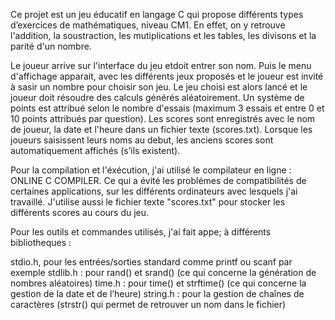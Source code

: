 Ce projet est un jeu éducatif en langage C qui propose différents types d’exercices de mathématiques, niveau CM1.
En effet, on y retrouve l'addition, la soustraction, les mutiplications et les tables, les divisons et la parité d'un nombre.

Le joueur arrive sur l'interface du jeu etdoit entrer son nom.
Puis le menu d'affichage apparait, avec les différents jeux proposés et le joueur est invité à sasir un nombre pour choisir son jeu.
Le jeu choisi est alors lancé et le joueur doit résoudre des calculs générés aléatoirement. 
Un système de points est attribué selon le nombre d'essais (maximum 3 essais et entre 0 et 10 points attribués par question).
Les scores sont enregistrés avec le nom de joueur, la date et l'heure dans un fichier texte (scores.txt). 
Lorsque les joueurs saisissent leurs noms au debut, les anciens scores sont automatiquement affichés (s’ils existent).

Pour la compilation et l'éxécution, j'ai utilisé le compilateur en ligne : ONLINE C COMPILER.
Ce qui a évité les problémes de compatibilités de certaines applications, sur les différents ordinateurs avec lesquels j'ai travaillé.
J'utilise aussi le fichier texte "scores.txt" pour stocker les différents scores au cours du jeu.

Pour les outils et commandes utilisés, j'ai fait appe; à différents bibliotheques :

stdio.h, pour les entrées/sorties standard comme printf ou scanf par exemple
stdlib.h : pour rand() et srand() (ce qui concerne la génération de nombres aléatoires)
time.h : pour time() et strftime() (ce qui concerne la gestion de la date et de l’heure)
string.h : pour la gestion de chaînes de caractères (strstr() qui permet de retrouver un nom dans le fichier)
